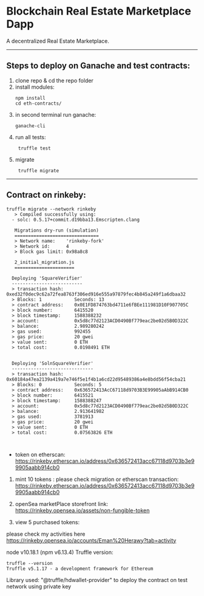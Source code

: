 # Blockchain Real Estate Marketplace Dapp 
 A decentralized  Real Estate Marketplace.

---
## Steps to deploy on Ganache and test contracts:
1. clone repo & cd the repo folder
2. install modules: 
    ```
    npm install
    cd eth-contracts/
     ```
3. in second terminal run ganache: 
   ```
   ganache-cli
   ```
4. run all tests:  
   ```
    truffle test
    ```
5. migrate 
   ```
    truffle migrate
    ```




--- 
## Contract on rinkeby:
 ```
 truffle migrate --network rinkeby
    > Compiled successfully using:
   - solc: 0.5.17+commit.d19bba13.Emscripten.clang
  
    Migrations dry-run (simulation)
    ===============================
    > Network name:    'rinkeby-fork'
    > Network id:      4
    > Block gas limit: 0x98a8c8
  
    2_initial_migration.js
    ======================

   Deploying 'SquareVerifier'
   --------------------------
   > transaction hash:    0xed32f0dec9c62a72fea8763f306ed916e555a97879fec4b845a249f1a6dbaa32
   > Blocks: 1            Seconds: 13
   > contract address:    0x0E1FD874763bd4711e6fBEe111981D10F907705C
   > block number:        6415520
   > block timestamp:     1588388232
   > account:             0x5d8c77d2123ACD0490Bf779eac2be02d5B0D322C
   > balance:             2.989280242
   > gas used:            992455
   > gas price:           20 gwei
   > value sent:          0 ETH
   > total cost:          0.0198491 ETH


   Deploying 'SolnSquareVerifier'
   ------------------------------
   > transaction hash:    0x60184a47ea2139a419a7e746f5e1f4b1a6cd22d95489386a4e8bdd56f54cba21
   > Blocks: 0            Seconds: 5
   > contract address:    0x636572413AcC67118d9703B3E99905aAbB914CB0
   > block number:        6415521
   > block timestamp:     1588388247
   > account:             0x5d8c77d2123ACD0490Bf779eac2be02d5B0D322C
   > balance:             2.913641982
   > gas used:            3781913
   > gas price:           20 gwei
   > value sent:          0 ETH
   > total cost:          0.07563826 ETH



 ```

- token on etherscan: https://rinkeby.etherscan.io/address/0x636572413acc67118d9703b3e99905aabb914cb0

 
1. mint 10 tokens : 
   please check migration or etherscan transaction: https://rinkeby.etherscan.io/address/0x636572413acc67118d9703b3e99905aabb914cb0

2. openSea marketPlace storefront link: https://rinkeby.opensea.io/assets/non-fungible-token



3. view 5 purchased tokens:

please check my activities here 
https://rinkeby.opensea.io/accounts/Eman%20Herawy?tab=activity




node v10.18.1 (npm v6.13.4)
Truffle version: 
```
truffle --version
Truffle v5.1.17 - a development framework for Ethereum
```
Library used: "@truffle/hdwallet-provider"
to deploy the contract on test network using private key
